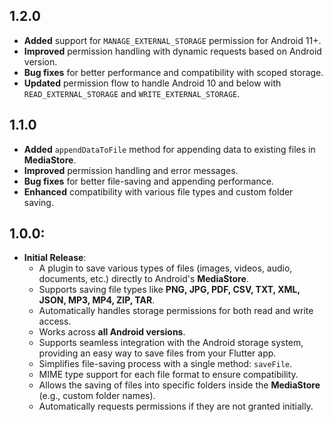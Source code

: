 ## 1.2.0

* **Added** support for `MANAGE_EXTERNAL_STORAGE` permission for Android 11+.
* **Improved** permission handling with dynamic requests based on Android version.
* **Bug fixes** for better performance and compatibility with scoped storage.
* **Updated** permission flow to handle Android 10 and below with `READ_EXTERNAL_STORAGE` and `WRITE_EXTERNAL_STORAGE`.


## 1.1.0

* **Added** `appendDataToFile` method for appending data to existing files in **MediaStore**.
* **Improved** permission handling and error messages.
* **Bug fixes** for better file-saving and appending performance.
* **Enhanced** compatibility with various file types and custom folder saving.

## 1.0.0:

* **Initial Release**:
  - A plugin to save various types of files (images, videos, audio, documents, etc.) directly to Android's **MediaStore**.
  - Supports saving file types like **PNG, JPG, PDF, CSV, TXT, XML, JSON, MP3, MP4, ZIP, TAR**.
  - Automatically handles storage permissions for both read and write access.
  - Works across **all Android versions**.
  - Supports seamless integration with the Android storage system, providing an easy way to save files from your Flutter app.
  - Simplifies file-saving process with a single method: `saveFile`.
  - MIME type support for each file format to ensure compatibility.
  - Allows the saving of files into specific folders inside the **MediaStore** (e.g., custom folder names).
  - Automatically requests permissions if they are not granted initially.